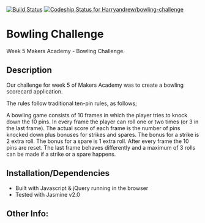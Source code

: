 [![Build Status](https://travis-ci.org/Harryandrew/bowling-challenge.svg?branch=master)](https://travis-ci.org/Harryandrew/bowling-challenge)
[![Codeship Status for Harryandrew/bowling-challenge](https://codeship.com/projects/9040f940-528a-0133-d3c9-26effc6ffe4b/status?branch=master)](https://codeship.com/projects/108105)

**Bowling Challenge**
=================
Week 5 Makers Academy - Bowling Challenge.

Description
------------

Our challenge for week 5 of Makers Academy was to create a bowling scorecard application.

The rules follow traditional ten-pin rules, as follows;

A bowling game consists of 10 frames in which the player tries to knock down the 10 pins.
In every frame the player can roll one or two times (or 3 in the last frame).
The actual score of each frame is the number of pins knocked down plus bonuses for strikes and spares.
The bonus for a strike is 2 extra roll. The bonus for a spare is 1 extra roll.
After every frame the 10 pins are reset.
The last frame behaves differently and a maximum of 3 rolls can be made if a strike or a spare happens.

Installation/Dependencies
--------------------------
- Built with Javascript & jQuery running in the browser
- Tested with Jasmine v2.0 

Other Info:
------------
